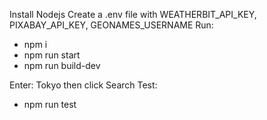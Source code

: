 Install Nodejs
Create a .env file with WEATHERBIT_API_KEY, PIXABAY_API_KEY, GEONAMES_USERNAME
Run:

- npm i
- npm run start
- npm run build-dev

Enter: Tokyo then click Search
Test:

- npm run test
